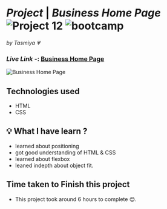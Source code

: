 # _Project_ | _Business Home Page_ ![Project 12](https://img.shields.io/badge/Project%20-12-green) ![bootcamp](https://img.shields.io/badge/JS-Bootcamp-yellow)

_by Tasmiya 💗_

### _Live Link_ -: [Business Home Page]()

![Business Home Page](12.png)

## Technologies used

- HTML
- CSS

## 💡 What I have learn ?

- learned about positioning
- got good understanding of HTML & CSS
- learned about flexbox
- leaned indepth about object fit.

## Time taken to Finish this project

- This project took around 6 hours to complete 😊.
